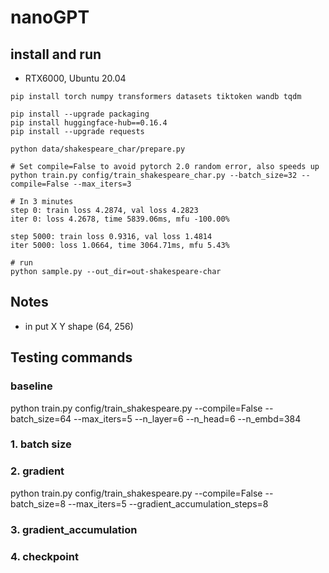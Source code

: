 
# nanoGPT

## install and run
- RTX6000, Ubuntu 20.04
```
pip install torch numpy transformers datasets tiktoken wandb tqdm

pip install --upgrade packaging
pip install huggingface-hub==0.16.4
pip install --upgrade requests

python data/shakespeare_char/prepare.py

# Set compile=False to avoid pytorch 2.0 random error, also speeds up 
python train.py config/train_shakespeare_char.py --batch_size=32 --compile=False --max_iters=3

# In 3 minutes
step 0: train loss 4.2874, val loss 4.2823
iter 0: loss 4.2678, time 5839.06ms, mfu -100.00%

step 5000: train loss 0.9316, val loss 1.4814
iter 5000: loss 1.0664, time 3064.71ms, mfu 5.43%

# run 
python sample.py --out_dir=out-shakespeare-char
```

## Notes
- in put X Y shape (64, 256)

## Testing commands
### baseline 
python train.py config/train_shakespeare.py --compile=False --batch_size=64 --max_iters=5 --n_layer=6 --n_head=6 --n_embd=384

### 1. batch size

### 2. gradient
python train.py config/train_shakespeare.py --compile=False --batch_size=8 --max_iters=5 --gradient_accumulation_steps=8

### 3. gradient_accumulation


### 4. checkpoint